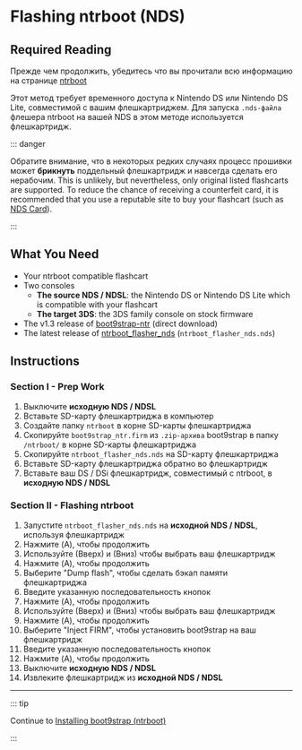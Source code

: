 # Flashing ntrboot (NDS)

## Required Reading

Прежде чем продолжить, убедитесь что вы прочитали всю информацию на странице [ntrboot](ntrboot)

Этот метод требует временного доступа к Nintendo DS или Nintendo DS Lite, совместимой с вашим флешкартриджем. Для запуска `.nds-файла` флешера ntrboot на вашей NDS в этом методе используется флешкартридж.

::: danger

Обратите внимание, что в некоторых редких случаях процесс прошивки может **брикнуть** поддельный флешкартридж и навсегда сделать его нерабочим. This is unlikely, but nevertheless, only original listed flashcarts are supported. To reduce the chance of receiving a counterfeit card, it is recommended that you use a reputable site to buy your flashcart (such as [NDS Card](https://www.nds-card.com/)).

:::

## What You Need

- Your ntrboot compatible flashcart
- Two consoles
    - **The source NDS / NDSL**: the Nintendo DS or Nintendo DS Lite which is compatible with your flashcart
    - **The target 3DS**: the 3DS family console on stock firmware
- The v1.3 release of [boot9strap-ntr](https://github.com/SciresM/boot9strap/releases/download/1.3/boot9strap-1.3-ntr.zip) (direct download)
- The latest release of [ntrboot_flasher_nds](https://github.com/jason0597/ntrboot_flasher_nds/releases/latest) (`ntrboot_flasher_nds.nds`)

## Instructions

### Section I - Prep Work

1. Выключите **исходную NDS / NDSL**
2. Вставьте SD-карту флешкартриджа в компьютер
3. Создайте папку `ntrboot` в корне SD-карты флешкартриджа
4. Скопируйте `boot9strap_ntr.firm` из `.zip-архива` boot9strap в папку `/ntrboot/` в корне SD-карты флешкартриджа
5. Скопируйте `ntrboot_flasher_nds.nds` на SD-карту флешкартриджа
6. Вставьте SD-карту флешкартриджа обратно во флешкартридж
7. Вставьте ваш DS / DSi флешкартридж, совместимый с ntrboot, в **исходную NDS / NDSL**

### Section II - Flashing ntrboot

1. Запустите `ntrboot_flasher_nds.nds` на **исходной NDS / NDSL**, используя флешкартридж
2. Нажмите (A), чтобы продолжить
3. Используйте (Вверх) и (Вниз) чтобы выбрать ваш флешкартридж
4. Нажмите (A), чтобы продолжить
5. Выберите "Dump flash", чтобы сделать бэкап памяти флешкартриджа
6. Введите указанную последовательность кнопок
7. Нажмите (A), чтобы продолжить
8. Используйте (Вверх) и (Вниз) чтобы выбрать ваш флешкартридж
9. Нажмите (A), чтобы продолжить
10. Выберите "Inject FIRM", чтобы установить boot9strap на ваш флешкартридж
11. Введите указанную последовательность кнопок
12. Нажмите (A), чтобы продолжить
13. Выключите **исходную NDS / NDSL**
14. Извлеките флешкартридж из **исходной NDS / NDSL**

___

::: tip

Continue to [Installing boot9strap (ntrboot)](installing-boot9strap-\(ntrboot\))

:::
